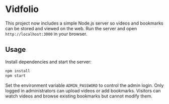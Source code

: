 # Vidfolio

This project now includes a simple Node.js server so videos and bookmarks can
be stored and viewed on the web. Run the server and open `http://localhost:3000`
in your browser.

## Usage

Install dependencies and start the server:

```bash
npm install
npm start
```

Set the environment variable `ADMIN_PASSWORD` to control the admin login. Only
logged in administrators can upload videos or add bookmarks. Visitors can watch
videos and browse existing bookmarks but cannot modify them.
